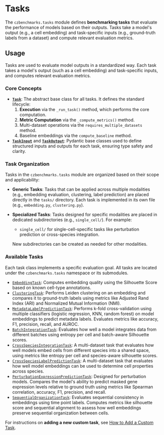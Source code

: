 # Tasks


The `czbenchmarks.tasks` module defines **benchmarking tasks** that evaluate the performance of models based on their outputs. Tasks take a model's output (e.g., a cell embedding) and task-specific inputs (e.g., ground-truth labels from a dataset) and compute relevant evaluation metrics.


## Usage

Tasks are used to evaluate model outputs in a standardized way. Each task takes a model's output (such as a cell embedding) and task-specific inputs, and computes relevant evaluation metrics.

### Core Concepts

- **[`Task`](../autoapi/czbenchmarks/tasks/task/index)**: The abstract base class for all tasks. It defines the standard lifecycle:
    1. **Execution** via the `_run_task()` method, which performs the core computation.
    2. **Metric Computation** via the `_compute_metrics()` method.
    3. Multi-dataset operations via the `requires_multiple_datasets` method.
    4. Baseline embeddings via the `compute_baseline` method.
- **[`TaskInput`](../autoapi/czbenchmarks/tasks/task/index)** and **[`TaskOutput`](../autoapi/czbenchmarks/tasks/task/index)**: Pydantic base classes used to define structured inputs and outputs for each task, ensuring type safety and clarity.

### Task Organization
Tasks in the `czbenchmarks.tasks` module are organized based on their scope and applicability:

- **Generic Tasks**: Tasks that can be applied across multiple modalities (e.g., embedding evaluation, clustering, label prediction) are placed directly in the `tasks/` directory. Each task is implemented in its own file (e.g., `embedding.py`, `clustering.py`).
- **Specialized Tasks**: Tasks designed for specific modalities are placed in dedicated subdirectories (e.g., `single_cell/`). For example:

    - `single_cell/` for single-cell-specific tasks like perturbation prediction or cross-species integration.

    New subdirectories can be created as needed for other modalities.

### Available Tasks

Each task class implements a specific evaluation goal. All tasks are located under the `czbenchmarks.tasks` namespace or its submodules.

- [`EmbeddingTask`](../autoapi/czbenchmarks/tasks/embedding/index): Computes embedding quality using the Silhouette Score based on known cell-type annotations.
- [`ClusteringTask`](../autoapi/czbenchmarks/tasks/clustering/index): Performs Leiden clustering on an embedding and compares it to ground-truth labels using metrics like Adjusted Rand Index (ARI) and Normalized Mutual Information (NMI).
- [`MetadataLabelPredictionTask`](../autoapi/czbenchmarks/tasks/label_prediction/index): Performs k-fold cross-validation using multiple classifiers (logistic regression, KNN, random forest) on model embeddings to predict metadata labels. Evaluates metrics like accuracy, F1, precision, recall, and AUROC.
- [`BatchIntegrationTask`](../autoapi/czbenchmarks/tasks/integration/index): Evaluates how well a model integrates data from different batches using entropy per cell and batch-aware Silhouette scores.
- [`CrossSpeciesIntegrationTask`](../autoapi/czbenchmarks/tasks/single_cell/cross_species/index): A multi-dataset task that evaluates how well models embed cells from different species into a shared space, using metrics like entropy per cell and species-aware silhouette scores.
- [`CrossSpeciesLabelPredictionTask`](../autoapi/czbenchmarks/tasks/single_cell/cross_species_label_prediction/index): A multi-dataset task that evaluates how well model embeddings can be used to determine cell properties across species.
- [`PerturbationExpressionPredictionTask`](../autoapi/czbenchmarks/tasks/single_cell/perturbation_expression_prediction/index): Designed for perturbation models. Compares the model's ability to predict masked gene expression levels relative to ground truth using metrics like Spearman correlation, accuracy, F1, precision, and recall.
- [`SequentialOrganizationTask`](../autoapi/czbenchmarks/tasks/sequential/index): Evaluates sequential consistency in embeddings using time point labels. Computes metrics like silhouette score and sequential alignment to assess how well embeddings preserve sequential organization between cells.

For instructions on **adding a new custom task**, see [How to Add a Custom Task](../how_to_guides/add_new_task.md).
